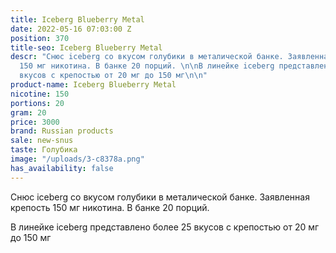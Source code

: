 ```yaml
---
title: Iceberg Blueberry Metal
date: 2022-05-16 07:03:00 Z
position: 370
title-seo: Iceberg Blueberry Metal
descr: "Снюс iceberg со вкусом голубики в металической банке. Заявленная крепость
  150 мг никотина. В банке 20 порций. \n\nВ линейке iceberg представлено более 25
  вкусов с крепостью от 20 мг до 150 мг\n\n"
product-name: Iceberg Blueberry Metal
nicotine: 150
portions: 20
gram: 20
price: 3000
brand: Russian products
sale: new-snus
taste: Голубика
image: "/uploads/3-c8378a.png"
has_availability: false
---
```


Снюс iceberg со вкусом голубики в металической банке. Заявленная крепость 150 мг никотина. В банке 20 порций. 

В линейке iceberg представлено более 25 вкусов с крепостью от 20 мг до 150 мг

